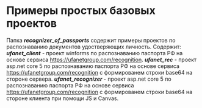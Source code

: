 # Примеры простых базовых проектов

Папка ***recognizer_of_passports*** содержит примеры проектов по распознаванию документов удостверяющих личность. 
Содержит:
***ufanet_client*** - проект winforms по распознаванию паспорта РФ на основе сервиса https://ufanetgroup.com/recognition.
***ufanet_rec*** - проект asp.net core 5 по распознаванию паспорта РФ на основе сервиса https://ufanetgroup.com/recognition с формированем строки base64 на стороне сервера.
***ufanet_recognizer*** - проект asp.net core 5 по распознаванию паспорта РФ на основе сервиса https://ufanetgroup.com/recognition с формированем строки base64 на стороне клиента при помощи JS и Canvas.
